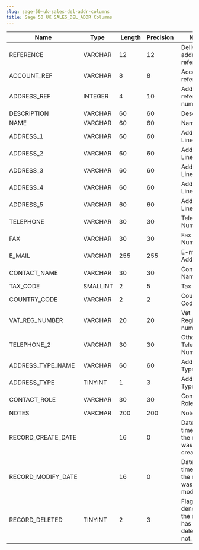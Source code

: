 ```yaml
---
slug: sage-50-uk-sales-del-addr-columns
title: Sage 50 UK SALES_DEL_ADDR Columns
---
```

| Name | Type  |  Length | Precision  |  Notes  | Example |
| --- | --- | --- | --- | --- | --- |
| REFERENCE | VARCHAR | 12 | 12 | Delivery address reference | ABS001  0001 |
| ACCOUNT_REF | VARCHAR | 8 | 8 | Account reference | ABS001 |
| ADDRESS_REF | INTEGER | 4 | 10 | Address reference number | 1 |
| DESCRIPTION | VARCHAR | 60 | 60 | Description | North Tyneside Branch |
| NAME | VARCHAR | 60 | 60 | Name | ABS Garages Ltd |
| ADDRESS_1 | VARCHAR | 60 | 60 | Address Line 1 | Swanson Industries |
| ADDRESS_2 | VARCHAR | 60 | 60 | Address Line 2 | Dukes Industrial Estate |
| ADDRESS_3 | VARCHAR | 60 | 60 | Address Line 3 | Whitley Bay |
| ADDRESS_4 | VARCHAR | 60 | 60 | Address Line 4 | North Tyneside |
| ADDRESS_5 | VARCHAR | 60 | 60 | Address Line 5 | NE56 4ER |
| TELEPHONE | VARCHAR | 30 | 30 | Telephone Number | 0191 232 2345 |
| FAX | VARCHAR | 30 | 30 | Fax Number | 0191 245 3464 |
| E_MAIL | VARCHAR | 255 | 255 | E-mail Address | brianlumsdon@absgarages.co.uk |
| CONTACT_NAME | VARCHAR | 30 | 30 | Contact Name | Brian Lumsdon |
| TAX_CODE | SMALLINT | 2 | 5 | Tax code | 1 |
| COUNTRY_CODE | VARCHAR | 2 | 2 | Country Code | GB |
| VAT_REG_NUMBER | VARCHAR | 20 | 20 | Vat Registration number |  |
| TELEPHONE_2 | VARCHAR | 30 | 30 | Other Telephone Number |  |
| ADDRESS_TYPE_NAME | VARCHAR | 60 | 60 | Address Type | Delivery |
| ADDRESS_TYPE | TINYINT | 1 | 3 | Address Type | 0 |
| CONTACT_ROLE | VARCHAR | 30 | 30 | Contact Role |  |
| NOTES | VARCHAR | 200 | 200 | Notes |  |
| RECORD_CREATE_DATE |  | 16 | 0 | Date and time when the record was created. | 06/02/2013 10:03:31 |
| RECORD_MODIFY_DATE |  | 16 | 0 | Date and time when the record was modified. | 04/08/2017 14:18:49 |
| RECORD_DELETED | TINYINT | 2 | 3 | Flag denoting if the record has been deleted or not. | 0 |
